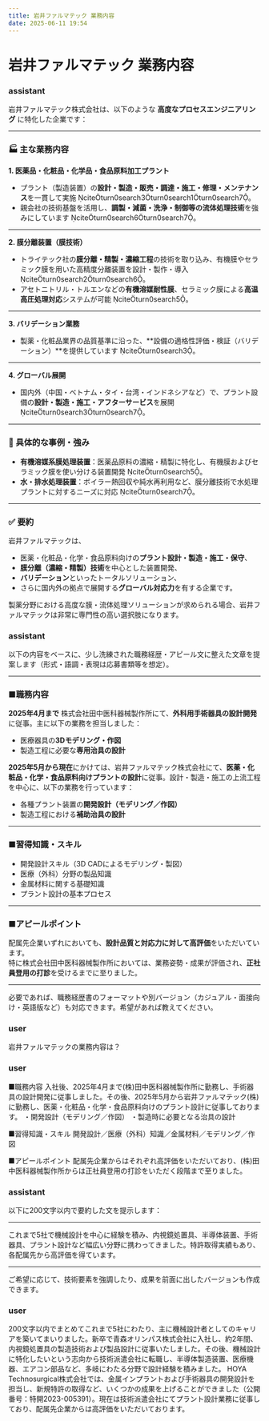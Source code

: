 ```yaml
---
title: 岩井ファルマテック 業務内容
date: 2025-06-11 19:54
---
```


# 岩井ファルマテック 業務内容

### assistant  

岩井ファルマテック株式会社は、以下のような **高度なプロセスエンジニアリング** に特化した企業です：

---

### 🏭 主な業務内容

**1. 医薬品・化粧品・化学品・食品原料加工プラント**  
- プラント（製造装置）の**設計・製造・販売・調達・施工・修理・メンテナンス**を一貫して実施 citeturn0search3turn0search1turn0search7。  
- 親会社の技術基盤を活用し、**調製・減菌・洗浄・制御等の流体処理技術**を強みにしています citeturn0search6turn0search7。

---

**2. 膜分離装置（膜技術）**  
- トライテック社の**膜分離・精製・濃縮工程**の技術を取り込み、有機膜やセラミック膜を用いた高精度分離装置を設計・製作・導入 citeturn0search2turn0search6。  
- アセトニトリル・トルエンなどの**有機溶媒耐性膜**、セラミック膜による**高温高圧処理対応**システムが可能 citeturn0search5。

---

**3. バリデーション業務**  
- 製薬・化粧品業界の品質基準に沿った、**設備の適格性評価・検証（バリデーション）**を提供しています citeturn0search3。

---

**4. グローバル展開**  
- 国内外（中国・ベトナム・タイ・台湾・インドネシアなど）で、プラント設備の**設計・製造・施工・アフターサービス**を展開 citeturn0search3turn0search7。  

---

### 🔧 具体的な事例・強み

- **有機溶媒系膜処理装置**：医薬品原料の濃縮・精製に特化し、有機膜およびセラミック膜を使い分ける装置開発 citeturn0search5。  
- **水・排水処理装置**：ボイラー熱回収や純水再利用など、膜分離技術で水処理プラントに対するニーズに対応 citeturn0search7。

---

### ✅ 要約

岩井ファルマテックは、  
- 医薬・化粧品・化学・食品原料向けの**プラント設計・製造・施工・保守**、  
- **膜分離（濃縮・精製）技術**を中心とした装置開発、  
- **バリデーション**といったトータルソリューション、  
- さらに国内外の拠点で展開する**グローバル対応力**を有する企業です。

製薬分野における高度な膜・流体処理ソリューションが求められる場合、岩井ファルマテックは非常に専門性の高い選択肢になります。

### assistant  

以下の内容をベースに、少し洗練された職務経歴・アピール文に整えた文章を提案します（形式・語調・表現は応募書類等を想定）。

---

### ■職務内容

**2025年4月まで** 株式会社田中医科器械製作所にて、**外科用手術器具の設計開発**に従事。主に以下の業務を担当しました：  
- 医療器具の**3Dモデリング・作図**  
- 製造工程に必要な**専用治具の設計**

**2025年5月から現在**にかけては、岩井ファルマテック株式会社にて、**医薬・化粧品・化学・食品原料向けプラントの設計**に従事。設計・製造・施工の上流工程を中心に、以下の業務を行っています：  
- 各種プラント装置の**開発設計（モデリング／作図）**  
- 製造工程における**補助治具の設計**

---

### ■習得知識・スキル

- 開発設計スキル（3D CADによるモデリング・製図）  
- 医療（外科）分野の製品知識  
- 金属材料に関する基礎知識  
- プラント設計の基本プロセス

---

### ■アピールポイント

配属先企業いずれにおいても、**設計品質と対応力に対して高評価**をいただいています。  
特に株式会社田中医科器械製作所においては、業務姿勢・成果が評価され、**正社員登用の打診**を受けるまでに至りました。

---

必要であれば、職務経歴書のフォーマットや別バージョン（カジュアル・面接向け・英語版など）も対応できます。希望があれば教えてください。

### user  

岩井ファルマテックの業務内容は？

### user  

■職務内容 入社後、2025年4月まで(株)田中医科器械製作所に勤務し、手術器具の設計開発に従事しました。その後、2025年5月から岩井ファルマテック(株)に勤務し、医薬・化粧品・化学・食品原料向けのプラント設計に従事しております。
・開発設計（モデリング／作図）
・製造時に必要となる治具の設計

■習得知識・スキル 開発設計／医療（外科）知識／金属材料／モデリング／作図

■アピールポイント
配属先企業からはそれぞれ高評価をいただいており、(株)田中医科器械製作所からは正社員登用の打診をいただく段階まで至りました。

### assistant  

以下に200文字以内で要約した文を提示します：

---

これまで5社で機械設計を中心に経験を積み、内視鏡処置具、半導体装置、手術器具、プラント設計など幅広い分野に携わってきました。特許取得実績もあり、各配属先から高評価を得ています。

---

ご希望に応じて、技術要素を強調したり、成果を前面に出したバージョンも作成できます。

### user  

200文字以内でまとめてこれまで5社にわたり、主に機械設計者としてのキャリアを築いてまいりました。新卒で青森オリンパス株式会社に入社し、約2年間、内視鏡処置具の製造技術および製品設計に従事いたしました。その後、機械設計に特化したいという志向から技術派遣会社に転職し、半導体製造装置、医療機器、エアコン部品など、多岐にわたる分野で設計経験を積みました。 
HOYA Technosurgical株式会社では、金属インプラントおよび手術器具の開発設計を担当し、新規特許の取得など、いくつかの成果を上げることができました（公開番号：特開2023-005391）。現在は技術派遣会社にてプラント設計業務に従事しており、配属先企業からは高評価をいただいております。
